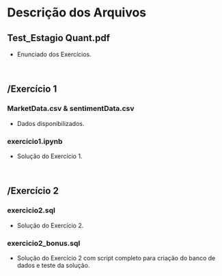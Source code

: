# Descrição dos Arquivos

## Test_Estagio Quant.pdf
* Enunciado dos Exercícios.

<br/>

## /Exercício 1

### MarketData.csv & sentimentData.csv
* Dados disponibilizados.

### exercicio1.ipynb
* Solução do Exercício 1.

<br/>

## /Exercício 2

### exercicio2.sql
* Solução do Exercício 2.

### exercicio2_bonus.sql
* Solução do Exercício 2 com script completo para criação do banco de dados e teste da solução. 
